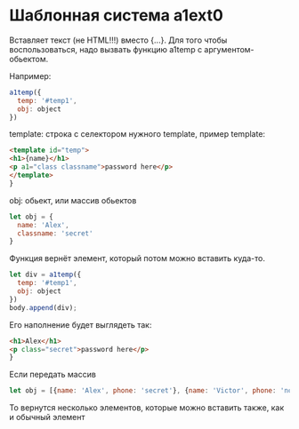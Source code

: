 # Шаблонная система a1ext0

Вставляет текст (не HTML!!!) вместо {...}. Для того чтобы воспользоваться, надо вызвать функцию a1temp с аргументом-обьектом.

Например: 
```javascript
a1temp({
  temp: '#temp1',
  obj: object
})
```
template: строка с селектором нужного template, пример template:
```html
<template id="temp">
<h1>{name}</h1>
<p a1="class classname">password here</p>
</template>
}
```

obj: обьект, или массив обьектов
```javascript
let obj = {
  name: 'Alex',
  classname: 'secret'
}
```

Функция вернёт элемент, который потом можно вставить куда-то.
```javascript
let div = a1temp({
  temp: '#temp1',
  obj: object
})
body.append(div);
```
Его наполнение будет выглядеть так:
```html
<h1>Alex</h1>
<p class="secret">password here</p>
}
```

Если передать массив
```javascript
let obj = [{name: 'Alex', phone: 'secret'}, {name: 'Victor', phone: 'notsecret'}]
```
То вернутся несколько элементов, которые можно вставить также, как и обычный элемент
